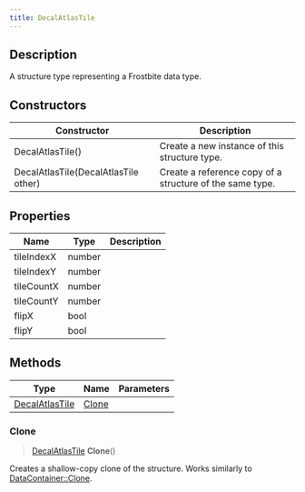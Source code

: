 ```yaml
---
title: DecalAtlasTile
---
```

## Description

A structure type representing a Frostbite data type.

## Constructors

| Constructor                          | Description                                              |
| ------------------------------------ | -------------------------------------------------------- |
| DecalAtlasTile()                     | Create a new instance of this structure type.            |
| DecalAtlasTile(DecalAtlasTile other) | Create a reference copy of a structure of the same type. |

## Properties

| Name       | Type   | Description |
| ---------- | ------ | ----------- |
| tileIndexX | number |             |
| tileIndexY | number |             |
| tileCountX | number |             |
| tileCountY | number |             |
| flipX      | bool   |             |
| flipY      | bool   |             |

## Methods

| Type                             | Name            | Parameters |
| -------------------------------- | --------------- | ---------- |
| [DecalAtlasTile](/vext/ref/fb/decalatlastile/) | [Clone](#clone) |            |

### Clone

> [DecalAtlasTile](/vext/ref/fb/decalatlastile/) **Clone**()

Creates a shallow-copy clone of the structure. Works similarly to [DataContainer::Clone](/vext/ref/shared/class/datacontainer#clone).
